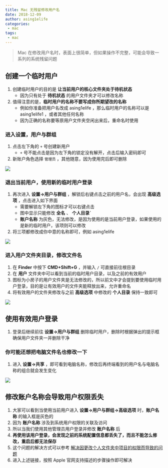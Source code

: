 ```yaml
---
title: Mac 无残留修改用户名
date: 2018-12-09
author: asing1elife
categories:
 - mac
tags:
 - mac
---
```

> Mac 在修改用户名时，表面上很简单，但如果操作不完整，可能会导致一系列的系统残留问题  

## 创建一个临时用户
1. 创建临时用户的目的是 **让当前用户的核心文件夹处于待机状态** 
	* 因为只有处于 **待机状态** 的用户文件夹才可以修改名称
2. 值得注意的是，**临时用户的名称不要写成你所期望改的名称** 
	* 例如你准备把用户名改成 asing1elife ，那么临时用户的名称可以是 asing1elife1 ，或者其他任何名称
	* 因为正确的名称要等原用户文件夹空闲出来后，重命名时使用

### 进入设置，用户与群组
1. 点击左下角的 `+` 号创建新用户
	* `+` 号不能点击是因为左下角的锁定没有解开，点击后输入密码即可
2. 新账户角色选择 `管理员` ，其他随意，因为使用完后即可删除

![](http://asing1elife.com/sources/images/75578FA5-D367-4B2A-AC0C-8DEF3404469A.png)

### 退出当前用户，使用新的临时用户登录
1. 再次进入 **设置->用户与群组** ，解锁后右键点击之前的用户名，会出现 **高级选项** ，点击进入如下界面
	* 需要解锁左下角的图标才可以右键点击
	* 图中显示只能修改 **全名** 、 **个人目录`** 
	* **账户名称** 为灰色，无法修改，是因为使用的是当前用户登录，如果使用的是新的临时用户，该项则可以修改
2. 将三项都修改成你中意的名称即可，例如 asing1elife

![](http://asing1elife.com/sources/images/5AC7C4A1-5574-4D25-8606-4B246EE15862.png)

### 进入用户文件夹目录，修改文件名
1. 在 **Finder** 中按下 **CMD+Shift+G** ，并输入 `/` 可直接前往根目录
2. 在 **用户** 文件夹中可以看到当前的临时用户目录，以及之前的有效用户
3. 图标为小房子的用户文件夹是无法修改的，所以前文中才会提到要使用临时用户登录，目的是让有效用户的文件夹能释放出来，允许重命名
4. 将有效用户的文件夹修改与之前 **高级选项** 中修改的 **个人目录** 保持一致即可

![](http://asing1elife.com/sources/images/F9471A2F-49F6-4782-8A7B-7170456D8A30.png)

## 使用有效用户登录
1. 登录后继续前往 **设置->用户与群组** 删除临时用户，删除时根据弹出的提示框确保用户文件夹一并删除干净

### 你可能还想把电脑文件名也修改一下
1. 进入 **设置->共享** ，即可看到电脑名称，修改后再终端看到的用户名与电脑名称的组合就会发生变化

![](http://asing1elife.com/sources/images/83F4AF98-78C6-4BF4-85A3-E9664B8FDF83.png)

## 修改账户名称会导致用户权限丢失
1. 大家可以看到当使用当前用户进入 **设置->用户与群组->高级选项** 时，**账户名称** 的输入框是灰色的
2. 因为 **账户名称** 涉及到系统用户权限的关联及访问
3. 所以当我们使用其他管理员用户登录并修改 **账户名称** 后
4. **再使用该用户登录，会发现之前的系统配置信息都丢失了，而且不能怎么修改，重启后都无法保存**
5. 这个问题的解决方式可以参考 [解决因更改个人文件夹中项目的权限而导致的问题](https://support.apple.com/zh-cn/HT203538)
6. 进入上述链接，按照 Apple 官网支持描述的步骤操作即可解决




